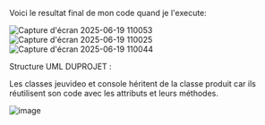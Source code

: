 Voici le resultat final de mon code quand je l'execute:

![Capture d'écran 2025-06-19 110053](https://github.com/user-attachments/assets/f57bf68f-54bd-434c-91bc-2317f964a664)
![Capture d'écran 2025-06-19 110025](https://github.com/user-attachments/assets/a2d376b3-eaf2-47e6-b0d0-63a35c03f395)
![Capture d'écran 2025-06-19 110044](https://github.com/user-attachments/assets/c4d6ddc1-fbb5-4805-9d46-64b747dcb6a9)


Structure UML DUPROJET :

Les classes jeuvideo et console héritent de la classe produit car ils réutilisent son code avec les attributs et leurs méthodes.


![image](https://github.com/user-attachments/assets/7e5315bf-ad35-4dfc-a7dd-5b38cfd8a4df)

